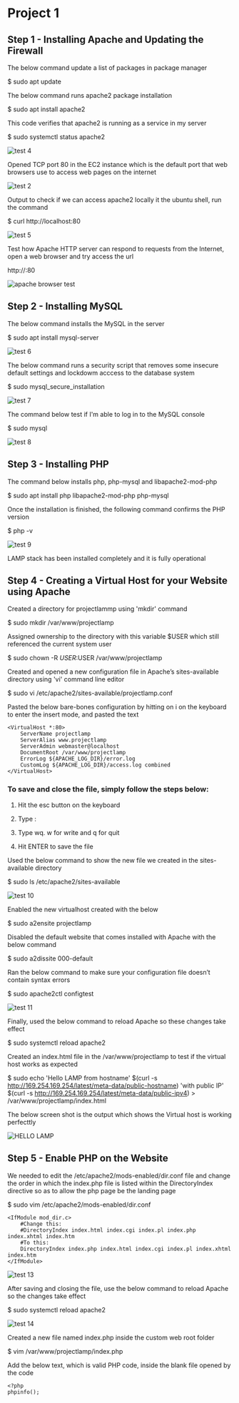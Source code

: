 
# Project 1 

## Step 1 - Installing Apache and Updating the Firewall

The below command update a list of packages in package manager

$ sudo apt update

The below command runs apache2 package installation 

$ sudo apt install apache2

This code verifies that apache2 is running as a service in my server 

$ sudo systemctl status apache2

![test 4](https://user-images.githubusercontent.com/96151001/148561654-24566200-3aa5-4103-a08e-e04db33671b9.PNG)

Opened TCP port 80 in the EC2 instance which is the default port that web browsers use to access web pages on the internet

![test 2](https://user-images.githubusercontent.com/96151001/148563143-11ac8464-3f22-4af6-b42f-abb6ccd280aa.PNG)

Output to check if we can access apache2 locally it the ubuntu shell, run the command

$ curl http://localhost:80

![test 5](https://user-images.githubusercontent.com/96151001/148568320-f63d1354-4234-43ce-a4b9-7336e8a9339c.PNG)

Test how Apache HTTP server can respond to requests from the Internet, open a web browser and try access the url

http://<Public-IP-Address>:80
  
![apache browser test](https://user-images.githubusercontent.com/96151001/148567708-6ef6e9c9-1920-4aa9-bdf5-27812ff1a79f.PNG)
    
## Step 2 - Installing MySQL

The below command installs the MySQL in the server 
  
$ sudo apt install mysql-server
  
![test 6](https://user-images.githubusercontent.com/96151001/148570545-49a4dc5c-14be-4d2b-991a-aa100f1f94c2.PNG)  
  
The below command runs a security script that removes some insecure default settings and lockdowm acccess to the database system
  
$ sudo mysql_secure_installation
  
![test 7](https://user-images.githubusercontent.com/96151001/148572631-fd2282a4-ff25-41a6-bcbb-a547b11a61f7.PNG)  

The command below test if I'm able to log in to the MySQL console
  
$ sudo mysql
  
![test 8](https://user-images.githubusercontent.com/96151001/148574390-0029fa56-5101-4704-a579-48b5c1f987ab.PNG)  
  
## Step 3 - Installing PHP
    
The command below installs php, php-mysql and libapache2-mod-php 
  
$ sudo apt install php libapache2-mod-php php-mysql  
  
Once the installation is finished, the following command confirms the PHP version
  
$ php -v  
  
![test 9](https://user-images.githubusercontent.com/96151001/148576767-3bc85d03-1a9d-4e09-ac00-29a7762b4914.PNG) 
  
LAMP stack has been installed completely and it is fully operational  
  
## Step 4 - Creating a Virtual Host for your Website using Apache 
  
Created a directory for projectlammp using 'mkdir' command
  
$ sudo mkdir /var/www/projectlamp  
  
Assigned ownership to the directory with this variable $USER which still referenced the current system user  
  
$ sudo chown -R $USER:$USER /var/www/projectlamp 
  
Created and opened a new configuration file in Apache’s sites-available directory using 'vi' command line editor
  
$ sudo vi /etc/apache2/sites-available/projectlamp.conf 
  
Pasted the below bare-bones configuration by hitting on i on the keyboard to enter the insert mode, and pasted the text
  
  
    <VirtualHost *:80>
        ServerName projectlamp
        ServerAlias www.projectlamp 
        ServerAdmin webmaster@localhost
        DocumentRoot /var/www/projectlamp
        ErrorLog ${APACHE_LOG_DIR}/error.log
        CustomLog ${APACHE_LOG_DIR}/access.log combined 
    </VirtualHost> 
  
  
  ### To save and close the file, simply follow the steps below:
  
  1. Hit the esc button on the keyboard
  
  2. Type :
 
  3. Type wq. w for write and q for quit
  
  4. Hit ENTER to save the file
  
Used the below command to show the new file we created in the sites-available directory 
  
$ sudo ls /etc/apache2/sites-available
  
![test 10](https://user-images.githubusercontent.com/96151001/148584020-d953078c-157e-4f59-8955-7879ea49eac5.PNG)  
  
Enabled the new virtualhost created with the below 
  
$ sudo a2ensite projectlamp
  
Disabled the default website that comes installed with Apache with the below command
  
$ sudo a2dissite 000-default
  
Ran the below command to make sure your configuration file doesn’t contain syntax errors
  
$ sudo apache2ctl configtest
  
![test 11](https://user-images.githubusercontent.com/96151001/148587089-08d7b032-b454-4b10-8914-34bee0a5be51.PNG)
  
Finally, used the below command to reload Apache so these changes take effect
  
$ sudo systemctl reload apache2  
 
Created an index.html file in the /var/www/projectlamp to test if the virtual host works as expected
  
$ sudo echo 'Hello LAMP from hostname' $(curl -s http://169.254.169.254/latest/meta-data/public-hostname) 'with public IP' $(curl -s http://169.254.169.254/latest/meta-data/public-ipv4) > /var/www/projectlamp/index.html 
  
The below screen shot is the output which shows the Virtual host is working perfecttly 
  
![HELLO LAMP](https://user-images.githubusercontent.com/96151001/148588756-196eb40e-0ba2-4f52-93f6-15fb05b4cdd6.PNG)  
  
  
  
  
  
  
  
  
  
  
  
  
  
  
  
  
  
  
  
  
  
  
  
  
  
  
  
  
  
  
  
  
  
  
  
  
  
  
  
  
  
  
  
  
  
  
  
  
  
  
  
  
  
  
  
  
  
  
  
  
  
  
  
  
## Step 5 - Enable PHP on the Website   
  
We needed to edit the /etc/apache2/mods-enabled/dir.conf file and change the order in which the index.php file is listed within the DirectoryIndex directive so as to allow the php page be the landing page 

  
$ sudo vim /etc/apache2/mods-enabled/dir.conf
  
  
    <IfModule mod_dir.c>
        #Change this:
        #DirectoryIndex index.html index.cgi index.pl index.php index.xhtml index.htm
        #To this:
        DirectoryIndex index.php index.html index.cgi index.pl index.xhtml index.htm
    </IfModule>  
  
  
![test 13](https://user-images.githubusercontent.com/96151001/148597796-3c5bd250-d9c4-43ae-816f-6926d69c30e3.PNG)
  
After saving and closing the file, use the below command to reload Apache so the changes take effect 
  
$ sudo systemctl reload apache2
  
![test 14](https://user-images.githubusercontent.com/96151001/148599170-2724358c-ef51-4f0a-b7da-c472d1bc10f6.PNG)  
  
Created a new file named index.php inside the custom web root folder 
  
$ vim /var/www/projectlamp/index.php  
  
Add the below text, which is valid PHP code, inside the blank file opened by the code 
  
  
    <?php
    phpinfo();  




  

   

  
  
  
  
  
  
  
  

  
  
  
  
  
   
